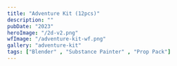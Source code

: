 ```yaml
---
title: "Adventure Kit (12pcs)"
description: ""
pubDate: "2023"
heroImage: "/2d-v2.png"
wfImage: "/adventure-kit-wf.png"
gallery: "adventure-kit"
tags: ["Blender" , "Substance Painter" , "Prop Pack"]
---
```

